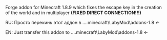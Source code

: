 Forge addon for Minecraft 1.8.9 which fixes the escape key in the creation of the world and in multiplayer __(FIXED DIRECT CONNECTION!!!)__

RU:
Просто перекинь этот аддон в ...\.minecraft\LabyMod\addons-1.8 <-

EN:
Just transfer this addon to ...\.minecraft\LabyMod\addons-1.8 <-
